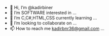 - 👋 Hi, I’m @kadirbiner
- 👀 I’m  SOFTWARE interested in ...
- 🌱 I’m  C,C#,HTML,CSS currently learning ...
- 💞️ I’m looking to collaborate on ...
- 📫 How to reach me kadirbnr36@gmail.com ...

<!---
kadirbiner/kadirbiner is a ✨ special ✨ repository because its `README.md` (this file) appears on your GitHub profile.
You can click the Preview link to take a look at your changes.
--->
